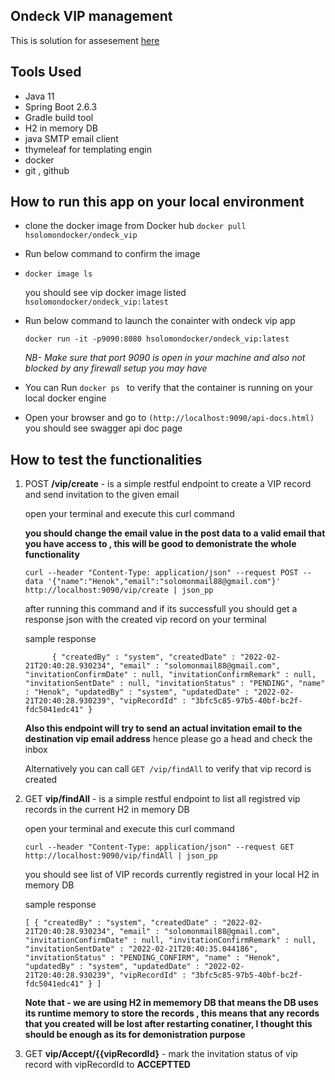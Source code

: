 ## Ondeck VIP management

This is solution for assesement [here](https://odteam.notion.site/odteam/No-Code-Infrastructure-Engineer-Take-Home-Test-0987b15357f941ab80ca79c16b23c9cd)

## Tools Used 
- Java 11 
- Spring Boot 2.6.3
- Gradle build tool 
- H2 in memory DB
- java SMTP email client 
- thymeleaf for templating engin 
- docker
- git , github 

## How to run this app on your local environment 

- clone the docker image from Docker hub 
  ` docker pull hsolomondocker/ondeck_vip `
  
- Run below command to confirm the image 
- 
  ` docker image ls `
  
  you should see vip docker image listed `hsolomondocker/ondeck_vip:latest `
  
- Run below command to launch the conainter with ondeck vip app 
   
   ` docker run -it -p9090:8080 hsolomondocker/ondeck_vip:latest `
   
  _NB- Make sure that port 9090 is open in your machine and also not blocked by any firewall setup you may have_
   
- You can Run `docker ps ` to verify that the container is running on your local docker engine
- Open your browser and go to `(http://localhost:9090/api-docs.html)` you should see swagger api doc page

## How to test the functionalities 

1)  POST  **/vip/create**  - is a simple restful endpoint to create a VIP record and send invitation to the given email 

      open your terminal and execute this curl command 

     **you should change the email value in the post data to a valid email that you have access to , this will be good to demonistrate the whole functionality**

      `curl --header "Content-Type: application/json" --request POST --data '{"name":"Henok","email":"solomonmail88@gmail.com"}' http://localhost:9090/vip/create | json_pp`

      after running this command and if its successfull you should get a response json with the created vip record on your terminal 
      
      sample response 

      `      {
         "createdBy" : "system",
         "createdDate" : "2022-02-21T20:40:28.930234",
         "email" : "solomonmail88@gmail.com",
         "invitationConfirmDate" : null,
         "invitationConfirmRemark" : null,
         "invitationSentDate" : null,
         "invitationStatus" : "PENDING",
         "name" : "Henok",
         "updatedBy" : "system",
         "updatedDate" : "2022-02-21T20:40:28.930239",
         "vipRecordId" : "3bfc5c85-97b5-40bf-bc2f-fdc5041edc41"
      }`

      
      
     

      **Also this endpoint will try to send an actual invitation email to the destination vip email address**
        hence please go a head and check the inbox

       Alternatively you can call `GET /vip/findAll` to verify that vip record is created

2)  GET  **vip/findAll** - is a simple restful endpoint to list all registred vip records in the current H2 in memory DB

      open your terminal and execute this curl command 


      `curl --header "Content-Type: application/json" --request GET http://localhost:9090/vip/findAll | json_pp`


      you should see list of VIP records currently registred in your local H2 in memory DB 

      sample response 

      `
            [
         {
            "createdBy" : "system",
            "createdDate" : "2022-02-21T20:40:28.930234",
            "email" : "solomonmail88@gmail.com",
            "invitationConfirmDate" : null,
            "invitationConfirmRemark" : null,
            "invitationSentDate" : "2022-02-21T20:40:35.044186",
            "invitationStatus" : "PENDING_CONFIRM",
            "name" : "Henok",
            "updatedBy" : "system",
            "updatedDate" : "2022-02-21T20:40:28.930239",
            "vipRecordId" : "3bfc5c85-97b5-40bf-bc2f-fdc5041edc41"
         }
      ]
      `

    **Note that - we are using H2 in mememory DB that means the DB uses its runtime memory to store the records , this means that any records that you created will be lost after restarting conatiner, I thought this should be enough as its for demonistration purpose**


  
3)  GET  **vip/Accept/{{vipRecordId}** - mark the invitation status of vip record with vipRecordId to **ACCEPTTED**  


 
    
